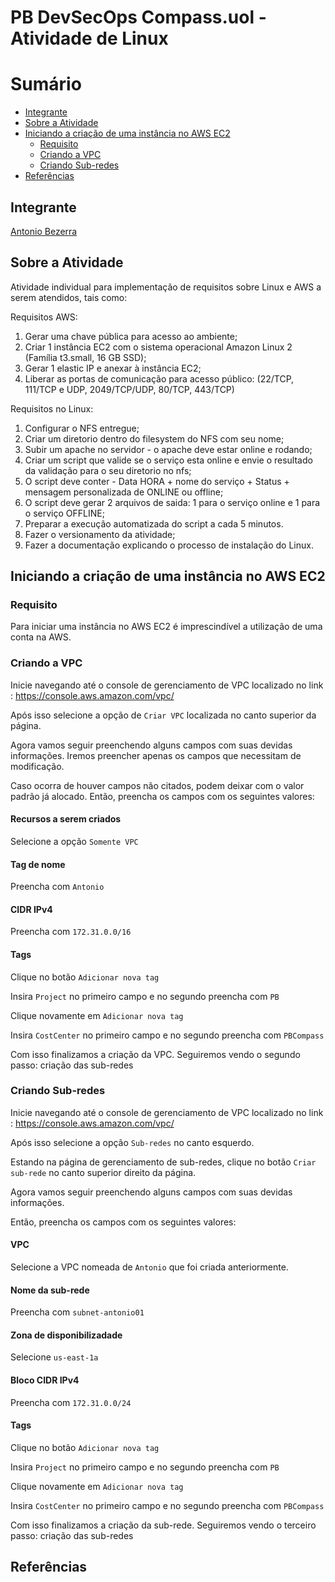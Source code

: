 # PB DevSecOps Compass.uol - Atividade de Linux

# Sumário
- [Integrante](#integrante)
- [Sobre a Atividade](#sobre-a-atividade)
- [Iniciando a criação de uma instância no AWS EC2](#iniciando-a-criação-de-uma-instância-no-aws-ec2)
    + [Requisito](#requisito)
    + [Criando a VPC](#criando-a-vpc)
    + [Criando Sub-redes](#criando-sub-redes)
- [Referências](#referências)

## Integrante
[Antonio Bezerra](https://github.com/antoniobezerra01)

## Sobre a Atividade

Atividade individual para implementação de requisitos sobre Linux e AWS a serem atendidos, tais como:

  Requisitos AWS:
  1. Gerar uma chave pública para acesso ao ambiente;
  2. Criar 1 instância EC2 com o sistema operacional Amazon Linux 2 (Família t3.small, 16 GB SSD);
  3. Gerar 1 elastic IP e anexar à instância EC2;
  4. Liberar as portas de comunicação para acesso público: (22/TCP, 111/TCP e UDP, 2049/TCP/UDP, 80/TCP, 443/TCP)

  Requisitos no Linux:
  1. Configurar o NFS entregue;
  2. Criar um diretorio dentro do filesystem do NFS com seu nome;
  3. Subir um apache no servidor - o apache deve estar online e rodando;
  4. Criar um script que valide se o serviço esta online e envie o resultado da validação para o seu diretorio no nfs;
  5. O script deve conter - Data HORA + nome do serviço + Status + mensagem personalizada de ONLINE ou offline;
  6. O script deve gerar 2 arquivos de saida: 1 para o serviço online e 1 para o serviço OFFLINE;
  7. Preparar a execução automatizada do script a cada 5 minutos.
  8. Fazer o versionamento da atividade;
  9. Fazer a documentação explicando o processo de instalação do Linux. 

## Iniciando a criação de uma instância no AWS EC2

### Requisito

Para iniciar uma instância no AWS EC2 é imprescindível a utilização de uma conta na AWS. 

### Criando a VPC

Inicie navegando até o console de gerenciamento de VPC localizado no link : https://console.aws.amazon.com/vpc/

Após isso selecione a opção de `Criar VPC` localizada no canto superior da página.

Agora vamos seguir preenchendo alguns campos com suas devidas informações. 
Iremos preencher apenas os campos que necessitam de modificação.

Caso ocorra de houver campos não citados, podem deixar com o valor padrão já alocado.
Então, preencha os campos com os seguintes valores:

#### Recursos a serem criados 
Selecione a opção `Somente VPC` 

#### Tag de nome
Preencha com `Antonio`

#### CIDR IPv4
Preencha com `172.31.0.0/16`

#### Tags
Clique no botão `Adicionar nova tag`

Insira `Project` no primeiro campo e no segundo preencha com `PB`

Clique novamente em `Adicionar nova tag`

Insira `CostCenter`  no primeiro campo e no segundo preencha com `PBCompass`

Com isso finalizamos a criação da VPC. Seguiremos vendo o segundo passo: criação das sub-redes

### Criando Sub-redes

Inicie navegando até o console de gerenciamento de VPC localizado no link : https://console.aws.amazon.com/vpc/

Após isso selecione a opção `Sub-redes` no canto esquerdo.

Estando na página de gerenciamento de sub-redes, clique no botão  `Criar sub-rede` no canto superior direito da página.

Agora vamos seguir preenchendo alguns campos com suas devidas informações.

Então, preencha os campos com os seguintes valores:

#### VPC
Selecione a VPC nomeada de `Antonio` que foi criada anteriormente.

#### Nome da sub-rede
Preencha com `subnet-antonio01`

#### Zona de disponibilizadade
Selecione `us-east-1a`

#### Bloco CIDR IPv4
Preencha com `172.31.0.0/24`

#### Tags
Clique no botão `Adicionar nova tag`

Insira `Project` no primeiro campo e no segundo preencha com `PB`

Clique novamente em `Adicionar nova tag`

Insira `CostCenter`  no primeiro campo e no segundo preencha com `PBCompass`

Com isso finalizamos a criação da sub-rede. Seguiremos vendo o terceiro passo: criação das sub-redes

## Referências

